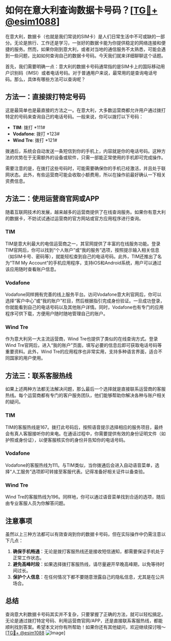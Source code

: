 # 如何在意大利查询数据卡号码？[[TG💪+ @esim1088](https://t.me/s/esim1088)]

在意大利，数据卡（也就是我们常说的SIM卡）是人们日常生活中不可或缺的一部分。无论是旅行、工作还是学习，一张好的数据卡能为你提供稳定的网络连接和便捷的服务。然而，如果你刚到意大利，或者对当地的通信服务不太熟悉，可能会遇到一些问题，比如如何查询自己的数据卡号码。今天我们就来详细聊聊这个话题。

首先，我们需要明确一点：意大利的数据卡号码通常指的是SIM卡上的国际移动用户识别码（IMSI）或者电话号码。对于普通用户来说，最常用的是查询电话号码。那么，具体有哪些方法可以查询呢？

## 方法一：直接拨打特定号码

这是最简单也是最直接的方法之一。在意大利，大多数运营商都允许用户通过拨打特定的号码来查询自己的电话号码。一般来说，你可以拨打以下号码：

- **TIM**: 拨打 *111#
- **Vodafone**: 拨打 *123#
- **Wind Tre**: 拨打 *121#

拨通后，系统会自动发送一条短信到你的手机上，内容就是你的电话号码。这种方法的优势在于无需额外的设备或软件，只需一部能正常使用的手机即可完成操作。

需要注意的是，在拨打这些号码时，可能需要确保你的手机已经激活，并且处于联网状态。此外，有些运营商可能会收取小额费用，所以在操作前最好确认一下相关资费信息。

## 方法二：使用运营商官网或APP

随着互联网技术的发展，越来越多的运营商提供了在线查询服务。如果你有意大利的数据卡，不妨试试通过运营商的官方网站或官方应用程序进行查询。

### TIM
TIM是意大利最大的电信运营商之一，其官网提供了丰富的在线服务功能。登录TIM官网后，你可以找到“个人账户”或“我的服务”选项，按照提示输入相关信息（如SIM卡号、密码等），就能轻松查到自己的电话号码。此外，TIM还推出了名为“TIM My Account”的手机应用程序，支持iOS和Android系统，用户可以通过该应用随时查看账户信息。

### Vodafone
Vodafone同样拥有完善的线上服务平台。访问Vodafone意大利官网后，你可以选择“客户中心”或“我的账户”栏目，然后根据指引完成身份验证。一旦成功登录，你就能看到自己的电话号码以及其他账户详情。同时，Vodafone也有专门的应用程序可供下载，方便用户随时随地管理自己的账户。

### Wind Tre
作为意大利另一大主流运营商，Wind Tre也提供了类似的在线查询方式。登录Wind Tre官网后，进入“我的账户”页面，填写必要的信息后即可获取电话号码等重要资料。此外，Wind Tre的应用程序也非常实用，支持多种语言界面，适合不同国家的用户使用。

## 方法三：联系客服热线

如果上述两种方法都无法解决问题，那么最后一个选择就是直接联系运营商的客服热线。每个运营商都有专门的客户服务团队，他们能够帮助你解决各种与账户相关的疑问。

### TIM
TIM的客服热线是167。拨打此号码后，按照语音提示选择相应的服务项目，最终会有真人客服接听你的来电。在通话过程中，你需要提供有效的身份证明文件（如护照或身份证），以便客服核实你的身份并告知你的电话号码。

### Vodafone
Vodafone的客服热线为111。与TIM类似，当你拨通后会进入自动语音菜单，选择“人工服务”选项即可转接至客服代表。记得准备好相关证件以备查验。

### Wind Tre
Wind Tre的客服热线为196。同样地，你可以通过语音菜单找到合适的选项，随后由专业客服人员为你解答问题。

## 注意事项

虽然以上三种方法都可以有效查询到你的数据卡号码，但在实际操作中仍需注意以下几点：

1. **确保手机畅通**：无论是拨打客服热线还是接收短信通知，都需要保证手机处于正常工作状态。
2. **避免高峰时段**：如果选择拨打客服热线，请尽量避开早晚高峰期，以免等待时间过长。
3. **保护个人信息**：在任何情况下都不要随意泄露自己的隐私信息，尤其是在公共场合。

## 总结

查询意大利数据卡号码其实并不复杂，只要掌握了正确的方法，就可以轻松搞定。无论是通过拨打特定号码、利用运营商官网/APP，还是直接联系客服热线，都能顺利找到答案。希望本文对你有所帮助！如果你还有其他疑问，欢迎继续探讨哦～ [[TG💪+ @esim1088](https://t.me/s/esim1088) ![Image](https://i.postimg.cc/4NQfJmqS/Snipaste-2025-05-13-00-14-12.png)]